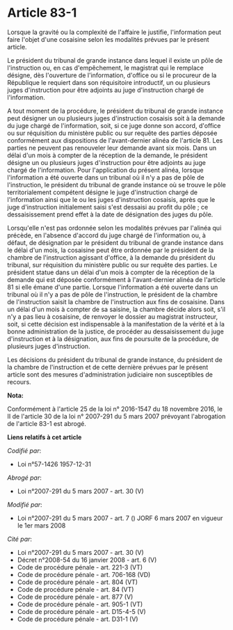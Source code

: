 # Article 83-1

Lorsque la gravité ou la complexité de l'affaire le justifie, l'information peut faire l'objet d'une cosaisine selon les
modalités prévues par le présent article.

Le président du tribunal de grande instance dans lequel il existe un pôle de l'instruction ou, en cas d'empêchement, le
magistrat qui le remplace désigne, dès l'ouverture de l'information, d'office ou si le procureur de la République le requiert
dans son réquisitoire introductif, un ou plusieurs juges d'instruction pour être adjoints au juge d'instruction chargé de
l'information.

A tout moment de la procédure, le président du tribunal de grande instance peut désigner un ou plusieurs juges d'instruction
cosaisis soit à la demande du juge chargé de l'information, soit, si ce juge donne son accord, d'office ou sur réquisition du
ministère public ou sur requête des parties déposée conformément aux dispositions de l'avant-dernier alinéa de l'article 81.
Les parties ne peuvent pas renouveler leur demande avant six mois. Dans un délai d'un mois à compter de la réception de la
demande, le président désigne un ou plusieurs juges d'instruction pour être adjoints au juge chargé de l'information. Pour
l'application du présent alinéa, lorsque l'information a été ouverte dans un tribunal où il n'y a pas de pôle de
l'instruction, le président du tribunal de grande instance où se trouve le pôle territorialement compétent désigne le juge
d'instruction chargé de l'information ainsi que le ou les juges d'instruction cosaisis, après que le juge d'instruction
initialement saisi s'est dessaisi au profit du pôle ; ce dessaisissement prend effet à la date de désignation des juges du
pôle.

Lorsqu'elle n'est pas ordonnée selon les modalités prévues par l'alinéa qui précède, en l'absence d'accord du juge chargé de
l'information ou, à défaut, de désignation par le président du tribunal de grande instance dans le délai d'un mois, la
cosaisine peut être ordonnée par le président de la chambre de l'instruction agissant d'office, à la demande du président du
tribunal, sur réquisition du ministère public ou sur requête des parties. Le président statue dans un délai d'un mois à
compter de la réception de la demande qui est déposée conformément à l'avant-dernier alinéa de l'article 81 si elle émane
d'une partie. Lorsque l'information a été ouverte dans un tribunal où il n'y a pas de pôle de l'instruction, le président de
la chambre de l'instruction saisit la chambre de l'instruction aux fins de cosaisine. Dans un délai d'un mois à compter de sa
saisine, la chambre décide alors soit, s'il n'y a pas lieu à cosaisine, de renvoyer le dossier au magistrat instructeur,
soit, si cette décision est indispensable à la manifestation de la vérité et à la bonne administration de la justice, de
procéder au dessaisissement du juge d'instruction et à la désignation, aux fins de poursuite de la procédure, de plusieurs
juges d'instruction.

Les décisions du président du tribunal de grande instance, du président de la chambre de l'instruction et de cette dernière
prévues par le présent article sont des mesures d'administration judiciaire non susceptibles de recours.

**Nota:**

Conformément à l'article 25 de la loi n° 2016-1547 du 18 novembre 2016, le II de l'article 30 de la loi n° 2007-291 du 5 mars
2007 prévoyant l'abrogation de l'article 83-1 est abrogé.

**Liens relatifs à cet article**

_Codifié par_:

  - Loi n°57-1426 1957-12-31

_Abrogé par_:

  - Loi n°2007-291 du 5 mars 2007 - art. 30 (V)

_Modifié par_:

  - Loi n°2007-291 du 5 mars 2007 - art. 7 () JORF 6 mars 2007 en vigueur le 1er mars 2008

_Cité par_:

  - Loi n°2007-291 du 5 mars 2007 - art. 30 (V)
  - Décret n°2008-54 du 16 janvier 2008 - art. 6 (V)
  - Code de procédure pénale - art. 221-3 (VT)
  - Code de procédure pénale - art. 706-168 (VD)
  - Code de procédure pénale - art. 804 (VT)
  - Code de procédure pénale - art. 84 (VT)
  - Code de procédure pénale - art. 877 (V)
  - Code de procédure pénale - art. 905-1 (VT)
  - Code de procédure pénale - art. D15-4-5 (V)
  - Code de procédure pénale - art. D31-1 (V)
